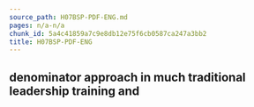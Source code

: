 ```yaml
---
source_path: H07BSP-PDF-ENG.md
pages: n/a-n/a
chunk_id: 5a4c41859a7c9e8db12e75f6cb0587ca247a3bb2
title: H07BSP-PDF-ENG
---
```

## denominator approach in much traditional leadership training and
